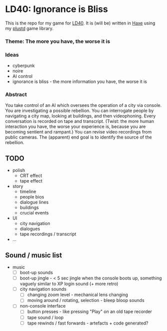 # LD40: Ignorance is Bliss #

This is the repo for my game for [LD40](https://ldjam.com/). It is (will be) written in [Haxe](https://haxe.org/) using my [plustd](https://github.com/Aurel300/plustd) game library.

### Theme: The more you have, the worse it is ###

### Ideas ###

 - cyberpunk
 - noire
 - AI control
 - ignorance is bliss - the more information you have, the worse it is

### Abstract ###

You take control of an AI which oversees the operation of a city via console. You are investigating a possible rebellion. You can interrogate people by navigating a city map, looking at buildings, and then videophoning. Every conversation is recorded on tape and transcript. (Twist: the more human interaction you have, the worse your experience is, because you are becoming sentient and rampant.) You can revise video recordings from public cameras. The (apparent) end goal is to identify the source of the rebellion.

## TODO ##

 - polish
   - CRT effect
   - tape effect
 - story
   - timeline
   - people bios
   - dialogue lines
   - buildings
   - crucial events
 - UI
   - city navigation
   - dialogues
   - tape recordings / transcript
 - ...

## Sound / music list ##

 - music
   - [ ] boot-up sounds
   - [ ] boot-up jingle - < 5 sec jingle when the console boots up, something vaguely similar to XP login sound (+ more retro)
   - [ ] city navigation sounds
     - [ ] changing zoom level - mechanical lens changing
     - [ ] moving around / rotating, selection - bleep bloop sounds
   - [ ] non-console interface
     - [ ] button presses - like pressing "Play" on an old tape recorder
     - [ ] tape sound / loop
     - [ ] tape rewinds / fast forwards - artefacts + code generated?
